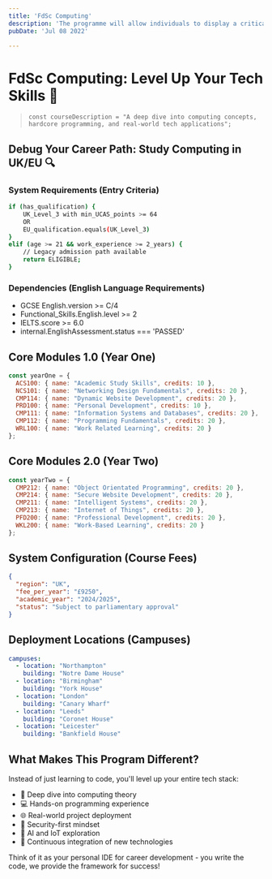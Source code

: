 ```yaml
---
title: 'FdSc Computing'
description: 'The programme will allow individuals to display a critical, analytical, and evaluative approach to applying Computing concepts whilst taking into consideration the environments they operate in and the wider environmental context.'
pubDate: 'Jul 08 2022'

---
```

# FdSc Computing: Level Up Your Tech Skills 🚀

> `const courseDescription = "A deep dive into computing concepts, hardcore programming, and real-world tech applications";`

## Debug Your Career Path: Study Computing in UK/EU 🔍

### System Requirements (Entry Criteria)
```bash
if (has_qualification) {
    UK_Level_3 with min_UCAS_points >= 64
    OR
    EU_qualification.equals(UK_Level_3)
}
elif (age >= 21 && work_experience >= 2_years) {
    // Legacy admission path available
    return ELIGIBLE;
}
```

### Dependencies (English Language Requirements)
- GCSE English.version >= C/4
- Functional_Skills.English.level >= 2
- IELTS.score >= 6.0
- internal.EnglishAssessment.status === 'PASSED'

## Core Modules 1.0 (Year One) 
```javascript
const yearOne = {
  ACS100: { name: "Academic Study Skills", credits: 10 },
  NCS101: { name: "Networking Design Fundamentals", credits: 20 },
  CMP114: { name: "Dynamic Website Development", credits: 20 },
  PRD100: { name: "Personal Development", credits: 10 },
  CMP111: { name: "Information Systems and Databases", credits: 20 },
  CMP112: { name: "Programming Fundamentals", credits: 20 },
  WRL100: { name: "Work Related Learning", credits: 20 }
};
```

## Core Modules 2.0 (Year Two)
```javascript
const yearTwo = {
  CMP212: { name: "Object Orientated Programming", credits: 20 },
  CMP214: { name: "Secure Website Development", credits: 20 },
  CMP211: { name: "Intelligent Systems", credits: 20 },
  CMP213: { name: "Internet of Things", credits: 20 },
  PFD200: { name: "Professional Development", credits: 20 },
  WKL200: { name: "Work-Based Learning", credits: 20 }
};
```

## System Configuration (Course Fees)
```json
{
  "region": "UK",
  "fee_per_year": "£9250",
  "academic_year": "2024/2025",
  "status": "Subject to parliamentary approval"
}
```

## Deployment Locations (Campuses)
```yaml
campuses:
  - location: "Northampton"
    building: "Notre Dame House"
  - location: "Birmingham"
    building: "York House"
  - location: "London"
    building: "Canary Wharf"
  - location: "Leeds"
    building: "Coronet House"
  - location: "Leicester"
    building: "Bankfield House"
```

## What Makes This Program Different?
Instead of just learning to code, you'll level up your entire tech stack:
- 🧠 Deep dive into computing theory
- 💻 Hands-on programming experience
- 🌐 Real-world project deployment
- 🔐 Security-first mindset
- 🤖 AI and IoT exploration
- 🚀 Continuous integration of new technologies

Think of it as your personal IDE for career development - you write the code, we provide the framework for success!